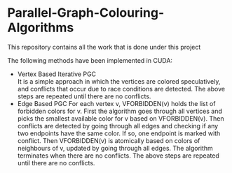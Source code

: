 # Parallel-Graph-Colouring-Algorithms
This repository contains all the work that is done under this project

The following methods have been implemented in CUDA:
- Vertex Based Iterative PGC  
    It is a simple approach in which the vertices are colored speculatively, and conflicts that occur due to race conditions are detected. The above steps are repeated until there are no conflicts.
- Edge Based PGC
    For each vertex v, VFORBIDDEN(v) holds the list of forbidden colors for v. First the algorithm goes through all vertices and picks the smallest available color for v based on VFORBIDDEN(v). Then conflicts are detected by going through all edges and checking if any two endpoints have the same color. If so, one endpoint is marked with conflict. Then VFORBIDDEN(v) is atomically based on colors of neighbours of v, updated by going through all edges. The algorithm terminates when there are no conflicts. The above steps are repeated until there are no conflicts.
